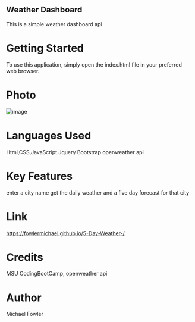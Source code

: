 ## Weather Dashboard
This is a simple weather dashboard api

# Getting Started
To use this application, simply open the index.html file in your preferred web browser.

# Photo
![image](https://github.com/FowlerMichael/5-Day-Weather-/assets/123891461/ea806bc0-7c9a-4830-8de0-efed1cbf575e)


# Languages Used
Html,CSS,JavaScript Jquery Bootstrap openweather api

# Key Features
enter a city name get the daily weather and a five day forecast for that  city

# Link
https://fowlermichael.github.io/5-Day-Weather-/

# Credits
MSU CodingBootCamp, openweather api

# Author
Michael Fowler
